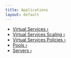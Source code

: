 ```yaml
---
title: Applications
layout: default
---
```

* <a href="/docs/16.2.2/configuration-guide/applications/virtual-services/">Virtual Services ›</a>
* <a href="/docs/16.2.2/configuration-guide/applications/vs-scaling/">Virtual Services Scaling ›</a>
* <a href="/docs/16.2.2/configuration-guide/applications/vs-policies/">Virtual Services Policies ›</a>
* <a href="/docs/16.2.2/configuration-guide/applications/pools/">Pools ›</a>
* <a href="/docs/16.2.2/configuration-guide/applications/servers/">Servers ›</a>  